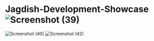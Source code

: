 # Jagdish-Development-Showcase![Screenshot (39)](https://user-images.githubusercontent.com/122378408/232505516-e98ab913-2b15-4aa8-9eb6-7d3d7e47574c.png)
![Screenshot (40)](https://user-images.githubusercontent.com/122378408/232505537-9ac027b1-eff5-4f51-b7b0-746f20fb5fa8.png)
![Screenshot (42)](https://user-images.githubusercontent.com/122378408/232505789-2f4639f7-8abd-4e05-b508-b500f73a7724.png)
